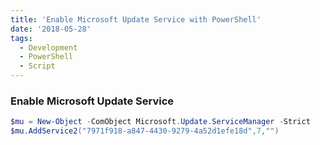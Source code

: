 ```yaml
---
title: 'Enable Microsoft Update Service with PowerShell'
date: '2018-05-28'
tags:
  - Development
  - PowerShell
  - Script
---
```


### **Enable Microsoft Update Service**

```powershell
$mu = New-Object -ComObject Microsoft.Update.ServiceManager -Strict 
$mu.AddService2("7971f918-a847-4430-9279-4a52d1efe18d",7,"")
```
